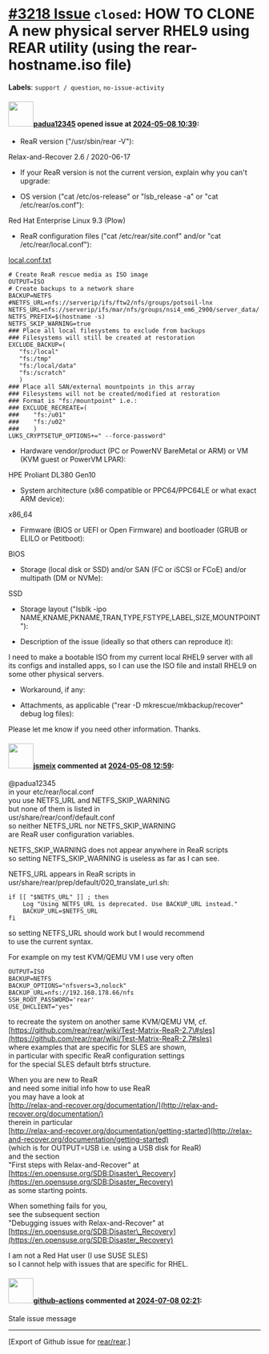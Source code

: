 [\#3218 Issue](https://github.com/rear/rear/issues/3218) `closed`: HOW TO CLONE A new physical server RHEL9 using REAR utility (using the rear-hostname.iso file)
=================================================================================================================================================================

**Labels**: `support / question`, `no-issue-activity`

#### <img src="https://avatars.githubusercontent.com/u/87740035?v=4" width="50">[padua12345](https://github.com/padua12345) opened issue at [2024-05-08 10:39](https://github.com/rear/rear/issues/3218):

<!-- Relax-and-Recover (ReaR) Issue Template
Fill in the following items when submitting a new issue.
Use GitHub Markdown, see "Basic writing and formatting syntax" on
https://docs.github.com/en/get-started/writing-on-github
Support is voluntary without guarantee/warranty/liability -->

-   ReaR version ("/usr/sbin/rear -V"):

Relax-and-Recover 2.6 / 2020-06-17

-   If your ReaR version is not the current version, explain why you
    can't upgrade:

-   OS version ("cat /etc/os-release" or "lsb\_release -a" or "cat
    /etc/rear/os.conf"):

Red Hat Enterprise Linux 9.3 (Plow)

-   ReaR configuration files ("cat /etc/rear/site.conf" and/or "cat
    /etc/rear/local.conf"):

[local.conf.txt](https://github.com/rear/rear/files/15247574/local.conf.txt)

    # Create ReaR rescue media as ISO image
    OUTPUT=ISO
    # Create backups to a network share
    BACKUP=NETFS
    #NETFS_URL=nfs://serverip/ifs/ftw2/nfs/groups/potsoil-lnx
    NETFS_URL=nfs://serverip/ifs/mar/nfs/groups/nsi4_em6_2900/server_data/
    NETFS_PREFIX=$(hostname -s)
    NETFS_SKIP_WARNING=true
    ### Place all local filesystems to exclude from backups
    ### Filesystems will still be created at restoration
    EXCLUDE_BACKUP=(
       "fs:/local"
       "fs:/tmp"
       "fs:/local/data"
       "fs:/scratch"
       )
    ### Place all SAN/external mountpoints in this array
    ### Filesystems will not be created/modified at restoration
    ### Format is "fs:/mountpoint" i.e.:
    ### EXCLUDE_RECREATE=(
    ###    "fs:/u01"
    ###    "fs:/u02"
    ###    )
    LUKS_CRYPTSETUP_OPTIONS+=" --force-password"

-   Hardware vendor/product (PC or PowerNV BareMetal or ARM) or VM (KVM
    guest or PowerVM LPAR):

HPE Proliant DL380 Gen10

-   System architecture (x86 compatible or PPC64/PPC64LE or what exact
    ARM device):

x86\_64

-   Firmware (BIOS or UEFI or Open Firmware) and bootloader (GRUB or
    ELILO or Petitboot):

BIOS

-   Storage (local disk or SSD) and/or SAN (FC or iSCSI or FCoE) and/or
    multipath (DM or NVMe):

SSD

-   Storage layout ("lsblk -ipo
    NAME,KNAME,PKNAME,TRAN,TYPE,FSTYPE,LABEL,SIZE,MOUNTPOINT"):

-   Description of the issue (ideally so that others can reproduce it):

I need to make a bootable ISO from my current local RHEL9 server with
all its configs and installed apps, so I can use the ISO file and
install RHEL9 on some other physical servers.

-   Workaround, if any:

-   Attachments, as applicable ("rear -D mkrescue/mkbackup/recover"
    debug log files):

Please let me know if you need other information. Thanks.

#### <img src="https://avatars.githubusercontent.com/u/1788608?u=925fc54e2ce01551392622446ece427f51e2f0ce&v=4" width="50">[jsmeix](https://github.com/jsmeix) commented at [2024-05-08 12:59](https://github.com/rear/rear/issues/3218#issuecomment-2100523219):

@padua12345  
in your etc/rear/local.conf  
you use NETFS\_URL and NETFS\_SKIP\_WARNING  
but none of them is listed in  
usr/share/rear/conf/default.conf  
so neither NETFS\_URL nor NETFS\_SKIP\_WARNING  
are ReaR user configuration variables.

NETFS\_SKIP\_WARNING does not appear anywhere in ReaR scripts  
so setting NETFS\_SKIP\_WARNING is useless as far as I can see.

NETFS\_URL appears in ReaR scripts in  
usr/share/rear/prep/default/020\_translate\_url.sh:

    if [[ "$NETFS_URL" ]] ; then
        Log "Using NETFS_URL is deprecated. Use BACKUP_URL instead."
        BACKUP_URL=$NETFS_URL
    fi

so setting NETFS\_URL should work but I would recommend  
to use the current syntax.

For example on my test KVM/QEMU VM I use very often

    OUTPUT=ISO
    BACKUP=NETFS
    BACKUP_OPTIONS="nfsvers=3,nolock"
    BACKUP_URL=nfs://192.168.178.66/nfs
    SSH_ROOT_PASSWORD='rear'
    USE_DHCLIENT="yes"

to recreate the system on another same KVM/QEMU VM, cf.  
[https://github.com/rear/rear/wiki/Test-Matrix-ReaR-2.7\#sles](https://github.com/rear/rear/wiki/Test-Matrix-ReaR-2.7#sles)  
where examples that are specific for SLES are shown,  
in particular with specific ReaR configuration settings  
for the special SLES default btrfs structure.

When you are new to ReaR  
and need some initial info how to use ReaR  
you may have a look at  
[http://relax-and-recover.org/documentation/](http://relax-and-recover.org/documentation/)  
therein in particular  
[http://relax-and-recover.org/documentation/getting-started](http://relax-and-recover.org/documentation/getting-started)  
(which is for OUTPUT=USB i.e. using a USB disk for ReaR)  
and the section  
"First steps with Relax-and-Recover" at  
[https://en.opensuse.org/SDB:Disaster\_Recovery](https://en.opensuse.org/SDB:Disaster_Recovery)  
as some starting points.

When something fails for you,  
see the subsequent section  
"Debugging issues with Relax-and-Recover" at  
[https://en.opensuse.org/SDB:Disaster\_Recovery](https://en.opensuse.org/SDB:Disaster_Recovery)

I am not a Red Hat user (I use SUSE SLES)  
so I cannot help with issues that are specific for RHEL.

#### <img src="https://avatars.githubusercontent.com/in/15368?v=4" width="50">[github-actions](https://github.com/apps/github-actions) commented at [2024-07-08 02:21](https://github.com/rear/rear/issues/3218#issuecomment-2212858335):

Stale issue message

------------------------------------------------------------------------

\[Export of Github issue for
[rear/rear](https://github.com/rear/rear).\]
